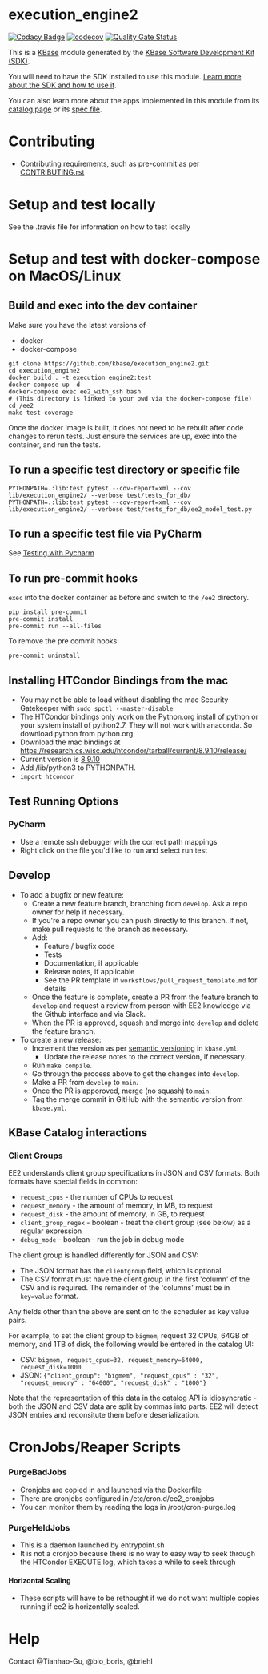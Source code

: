 # execution_engine2
  
[![Codacy Badge](https://api.codacy.com/project/badge/Grade/c1a997d83d834ba99e7cb4a88b945e05)](https://www.codacy.com/gh/kbase/execution_engine2?utm_source=github.com&amp;utm_medium=referral&amp;utm_content=kbase/execution_engine2&amp;utm_campaign=Badge_Grade)
[![codecov](https://codecov.io/gh/kbase/execution_engine2/branch/develop/graph/badge.svg)](https://codecov.io/gh/kbase/execution_engine2)
[![Quality Gate Status](https://sonarcloud.io/api/project_badges/measure?project=kbase_execution_engine2&metric=alert_status)](https://sonarcloud.io/dashboard?id=kbase_execution_engine2)
  
  
This is a [KBase](https://kbase.us) module generated by the [KBase Software Development Kit (SDK)](https://github.com/kbase/kb_sdk).  
  
You will need to have the SDK installed to use this module. [Learn more about the SDK and how to use it](https://kbase.github.io/kb_sdk_docs/).  
  
You can also learn more about the apps implemented in this module from its [catalog page](https://narrative.kbase.us/#catalog/modules/execution_engine2) or its [spec file]($module_name.spec).  

# Contributing

* Contributing requirements, such as pre-commit as per [CONTRIBUTING.rst](CONTRIBUTING.rst)


# Setup and test locally
  
See the .travis file for information on how to test locally

# Setup and test with docker-compose on MacOS/Linux

## Build and exec into the dev container 

Make sure you have the latest versions of 

* docker
* docker-compose

```
git clone https://github.com/kbase/execution_engine2.git
cd execution_engine2
docker build . -t execution_engine2:test
docker-compose up -d
docker-compose exec ee2_with_ssh bash
# (This directory is linked to your pwd via the docker-compose file)
cd /ee2
make test-coverage
```

Once the docker image is built, it does not need to be rebuilt after code changes to rerun tests.
Just ensure the services are up, exec into the container, and run the tests.

## To run a specific test directory or specific file
```
PYTHONPATH=.:lib:test pytest --cov-report=xml --cov lib/execution_engine2/ --verbose test/tests_for_db/
PYTHONPATH=.:lib:test pytest --cov-report=xml --cov lib/execution_engine2/ --verbose test/tests_for_db/ee2_model_test.py
```

## To run a specific test file via PyCharm
See [Testing with Pycharm](docs/testing_with_pycharm.md)

## To run pre-commit hooks

`exec` into the docker container as before and switch to the `/ee2` directory.

```
pip install pre-commit
pre-commit install
pre-commit run --all-files
```

To remove the pre commit hooks:
```
pre-commit uninstall
```

## Installing HTCondor Bindings from the mac
* You may not be able to load without disabling the mac Security Gatekeeper with `sudo spctl --master-disable`
* The HTCondor bindings only work on the Python.org install of python or your system install of python2.7. They will not work with anaconda. So download python from python.org
* Download the mac bindings at https://research.cs.wisc.edu/htcondor/tarball/current/8.9.10/release/
* Current version is [8.9.10](https://research.cs.wisc.edu/htcondor/tarball/current/8.9.10/release/condor-8.9.10-x86_64_MacOSX-unstripped.tar.gz)
* Add <condor>/lib/python3 to PYTHONPATH.
* `import htcondor`
  
## Test Running Options  
### PyCharm
* Use a remote ssh debugger with the correct path mappings
* Right click on the file you'd like to run and select run test

## Develop

* To add a bugfix or new feature:
    * Create a new feature branch, branching from `develop`. Ask a repo owner for help if
      necessary.
    * If you're a repo owner you can push directly to this branch. If not, make pull requests to
      the branch as necessary.
    * Add:
        * Feature / bugfix code
        * Tests
        * Documentation, if applicable
        * Release notes, if applicable
        * See the PR template in `worksflows/pull_request_template.md` for details
    * Once the feature is complete, create a PR from the feature branch to `develop` and request a
      review from person with EE2 knowledge via the Github interface and via Slack.
    * When the PR is approved, squash and merge into `develop` and delete the feature branch.
* To create a new release:
    * Increment the version as per [semantic versioning](https://semver.org/) in `kbase.yml`.
        * Update the release notes to the correct version, if necessary.
    * Run `make compile`.
    * Go through the process above to get the changes into `develop`.
    * Make a PR from `develop` to `main`.
    * Once the PR is apporoved, merge (no squash) to `main`.
    * Tag the merge commit in GitHub with the semantic version from `kbase.yml`.
 
## KBase Catalog interactions

### Client Groups

EE2 understands client group specifications in JSON and CSV formats. Both formats have special
fields in common:
* `request_cpus` - the number of CPUs to request
* `request_memory` - the amount of memory, in MB, to request
* `request_disk` - the amount of memory, in GB, to request
* `client_group_regex` - boolean - treat the client group (see below) as a regular expression
* `debug_mode` - boolean - run the job in debug mode

The client group is handled differently for JSON and CSV:
* The JSON format has the `clientgroup` field, which is optional.
* The CSV format must have the client group in the first 'column' of the CSV and is required. The
  remainder of the 'columns' must be in `key=value` format.

Any fields other than the above are sent on to the scheduler as key value pairs.

For example, to set the client group to `bigmem`, request 32 CPUs, 64GB of memory, and 1TB of disk,
the following would be entered in the catalog UI:
* CSV: `bigmem, request_cpus=32, request_memory=64000, request_disk=1000`
* JSON: `{"client_group": "bigmem", "request_cpus" : "32", "request_memory" : "64000", "request_disk" : "1000"}`

Note that the representation of this data in the catalog API is idiosyncratic - both the JSON and
CSV data are split by commas into parts. EE2 will detect JSON entries and reconsitute them before
deserialization.


# CronJobs/Reaper Scripts

### PurgeBadJobs
* Cronjobs are copied in and launched via the Dockerfile
* There are cronjobs configured in /etc/cron.d/ee2_cronjobs 
* You can monitor them by reading the logs in /root/cron-purge.log 

### PurgeHeldJobs
* This is a daemon launched by entrypoint.sh 
* It is not a cronjob because there is no way to easy way to seek through the HTCondor EXECUTE log, which takes a while to seek through

#### Horizontal Scaling
* These scripts will have to be rethought if we do not want multiple copies running if ee2 is horizontally scaled.


# Help  
  
Contact @Tianhao-Gu, @bio_boris, @briehl
